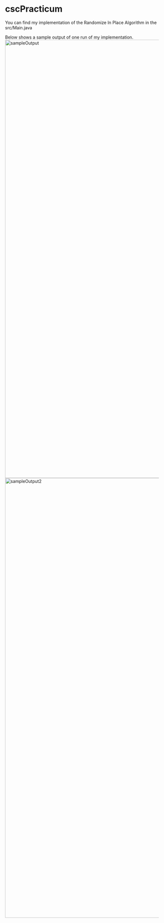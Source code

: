 # cscPracticum

You can find my implementation of the Randomize In Place Algorithm in the src/Main.java

Below shows a sample output of one run of my implementation. 
<img width="1435" alt="sampleOutput" src="https://github.com/StefYaegel/cscPracticum/assets/107500032/439d6867-757c-45b2-ba03-1a92212b1f0d">
<img width="1440" alt="sampleOutput2" src="https://github.com/StefYaegel/cscPracticum/assets/107500032/5526eef9-0d45-4157-afc0-a924c9bc5a8a">

